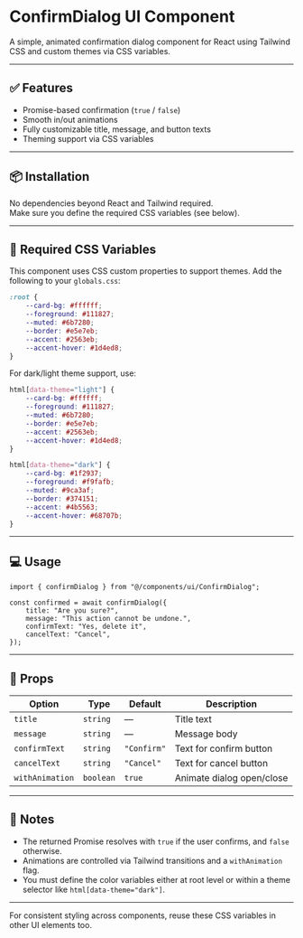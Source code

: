 # ConfirmDialog UI Component

A simple, animated confirmation dialog component for React using Tailwind CSS and custom themes via CSS variables.

---

## ✅ Features

-   Promise-based confirmation (`true` / `false`)
-   Smooth in/out animations
-   Fully customizable title, message, and button texts
-   Theming support via CSS variables

---

## 📦 Installation

No dependencies beyond React and Tailwind required.  
Make sure you define the required CSS variables (see below).

---

## 🎨 Required CSS Variables

This component uses CSS custom properties to support themes. Add the following to your `globals.css`:

```css
:root {
    --card-bg: #ffffff;
    --foreground: #111827;
    --muted: #6b7280;
    --border: #e5e7eb;
    --accent: #2563eb;
    --accent-hover: #1d4ed8;
}
```

For dark/light theme support, use:

```css
html[data-theme="light"] {
    --card-bg: #ffffff;
    --foreground: #111827;
    --muted: #6b7280;
    --border: #e5e7eb;
    --accent: #2563eb;
    --accent-hover: #1d4ed8;
}

html[data-theme="dark"] {
    --card-bg: #1f2937;
    --foreground: #f9fafb;
    --muted: #9ca3af;
    --border: #374151;
    --accent: #4b5563;
    --accent-hover: #68707b;
}
```

---

## 💻 Usage

```tsx
import { confirmDialog } from "@/components/ui/ConfirmDialog";

const confirmed = await confirmDialog({
    title: "Are you sure?",
    message: "This action cannot be undone.",
    confirmText: "Yes, delete it",
    cancelText: "Cancel",
});
```

---

## 🧩 Props

| Option          | Type      | Default     | Description               |
| --------------- | --------- | ----------- | ------------------------- |
| `title`         | `string`  | —           | Title text                |
| `message`       | `string`  | —           | Message body              |
| `confirmText`   | `string`  | `"Confirm"` | Text for confirm button   |
| `cancelText`    | `string`  | `"Cancel"`  | Text for cancel button    |
| `withAnimation` | `boolean` | `true`      | Animate dialog open/close |

---

## 📍 Notes

-   The returned Promise resolves with `true` if the user confirms, and `false` otherwise.
-   Animations are controlled via Tailwind transitions and a `withAnimation` flag.
-   You must define the color variables either at root level or within a theme selector like `html[data-theme="dark"]`.

---

For consistent styling across components, reuse these CSS variables in other UI elements too.

